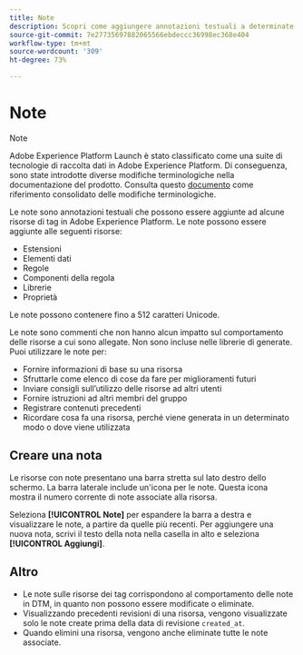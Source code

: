 ```yaml
---
title: Note
description: Scopri come aggiungere annotazioni testuali a determinate risorse di tag in Adobe Experience Platform.
source-git-commit: 7e27735697882065566ebdeccc36998ec368e404
workflow-type: tm+mt
source-wordcount: '309'
ht-degree: 73%

---
```


# Note

>[!NOTE]
>
>Adobe Experience Platform Launch è stato classificato come una suite di tecnologie di raccolta dati in Adobe Experience Platform. Di conseguenza, sono state introdotte diverse modifiche terminologiche nella documentazione del prodotto. Consulta questo [documento](../../term-updates.md) come riferimento consolidato delle modifiche terminologiche.

Le note sono annotazioni testuali che possono essere aggiunte ad alcune risorse di tag in Adobe Experience Platform. Le note possono essere aggiunte alle seguenti risorse:

* Estensioni
* Elementi dati
* Regole
* Componenti della regola
* Librerie
* Proprietà

Le note possono contenere fino a 512 caratteri Unicode.

Le note sono commenti che non hanno alcun impatto sul comportamento delle risorse a cui sono allegate. Non sono incluse nelle librerie di generate. Puoi utilizzare le note per:

* Fornire informazioni di base su una risorsa
* Sfruttarle come elenco di cose da fare per miglioramenti futuri
* Inviare consigli sull’utilizzo delle risorse ad altri utenti
* Fornire istruzioni ad altri membri del gruppo
* Registrare contenuti precedenti
* Ricordare cosa fa una risorsa, perché viene generata in un determinato modo o dove viene utilizzata

## Creare una nota

Le risorse con note presentano una barra stretta sul lato destro dello schermo. La barra laterale include un&#39;icona per le note. Questa icona mostra il numero corrente di note associate alla risorsa.

Seleziona **[!UICONTROL Note]** per espandere la barra a destra e visualizzare le note, a partire da quelle più recenti. Per aggiungere una nuova nota, scrivi il testo della nota nella casella in alto e seleziona **[!UICONTROL Aggiungi]**.

## Altro

* Le note sulle risorse dei tag corrispondono al comportamento delle note in DTM, in quanto non possono essere modificate o eliminate.
* Visualizzando precedenti revisioni di una risorsa, vengono visualizzate solo le note create prima della data di revisione `created_at`.
* Quando elimini una risorsa, vengono anche eliminate tutte le note associate.
